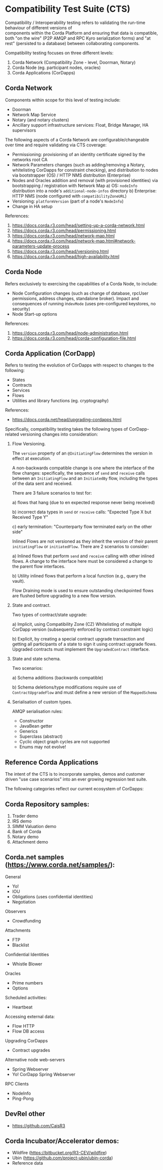 Compatibility Test Suite (CTS)
=============================

Compatibility / Interoperability testing refers to validating the run-time behaviour of different versions of  
components within the Corda Platform and ensuring that data is compatible, both "on the wire" (P2P AMQP and RPC Kyro 
serialization forms) and "at rest" (persisted to a database) between collaborating components.

Compatibility testing focuses on three different levels:

1. Corda Network (Compatibility Zone - level, Doorman, Notary)
2. Corda Node (eg. participant nodes, oracles)
3. Corda Applications (CorDapps) 

Corda Network
-------------
Components within scope for this level of testing include:
- Doorman
- Network Map Service
- Notary (and notary clusters)
- Ancillary support infrastructure services: Float, Bridge Manager, HA supervisors 

The following aspects of a Corda Network are configurable/changeable over time and require validating via CTS coverage:

- Permissioning: provisioning of an identity certificate signed by the networks root CA
- Network Parameters changes (such as adding/removing a Notary, whitelisting CorDapps for constraint checking),
  and distribution to nodes via bootstrapper (OS) / HTTP NMS distribution (Enterprise)
- Nodes and Oracles addition and removal (with provisioned identities) via bootstrapping / registration with Network Map
    a) OS: `nodeInfo` distribution into a node's `additional-node-infos` directory
    b) Enterprise: HTTP NMS (node configured with `compatibilityZoneURL`)
- Versioning: `platformVersion` (part of a node's `NodeInfo`)
- Change in HA setup

References:
 
1. https://docs.corda.r3.com/head/setting-up-a-corda-network.html
2. https://docs.corda.r3.com/head/permissioning.html
3. https://docs.corda.r3.com/head/network-map.html
4. https://docs.corda.r3.com/head/network-map.html#network-parameters-update-process
5. https://docs.corda.r3.com/head/versioning.html
6. https://docs.corda.r3.com/head/high-availability.html

Corda Node
----------
Refers exclusively to exercising the capabilities of a Corda Node, to include:

- Node Configuration changes (such as change of database, rpcUser permissions, address changes, standalone broker).
  Impact and consequences of running in`devMode` (uses pre-configured keystores, no security) 
- Node Start-up options
       
References: 

1. https://docs.corda.r3.com/head/node-administration.html
2. https://docs.corda.r3.com/head/corda-configuration-file.html
     
Corda Application (CorDapp) 
-----------------
Refers to testing the evolution of CorDapps with respect to changes to the following:
- States
- Contracts
- Services
- Flows
- Utilities and library functions (eg. cryptography)

References:

- https://docs.corda.net/head/upgrading-cordapps.html

Specifically, compatibility testing takes the following types of CorDapp-related versioning changes into consideration:

1. Flow Versioning.

    The `version` property of an `@InitiatingFlow` determines the version in effect at execution.
  
    A non-backwards compatible change is one where the interface of the flow changes: specifically, the sequence of `send` 
    and `receive` calls between an `InitiatingFlow` and an `InitiatedBy` flow, including the types of the data sent and received.
  
    There are 3 failure scenarios to test for:
  
    a) flows that hang (due to en expected response never being received)
    
    b) incorrect data types in `send` or `receive` calls: "Expected Type X but Received Type Y"
    
    c) early termination: "Counterparty flow terminated early on the other side"
   
    Inlined Flows are not versioned as they inherit the version of their parent `initiatingFlow` or `initiatedFlow`. 
    There are 2 scenarios to consider: 
  
    a) Inlined flows that perform `send` and `receive` calling with other inlined flows. 
       A change to the interface here must be considered a change to the parent flow interfaces.
       
    b) Utility inlined flows that perform a local function (e.g., query the vault).
  
    Flow Draining mode is used to ensure outstanding checkpointed flows are flushed before upgrading to a new flow version.
   
2. State and contract.

   Two types of contract/state upgrade:
   
   a) Implicit, using Compatibility Zone (CZ) Whitelisting of multiple CorDapp version (subsequently enforced by contract constraint logic)
   
   b) Explicit, by creating a special contract upgrade transaction and getting all participants of a state to sign it using 
      contract upgrade flows.
      Upgraded contracts must implement the `UpgradedContract` interface.

3. State and state schema.

   Two scenarios:
   
   a) Schema additions (backwards compatible)
   
   b) Schema deletions/type modifications require use of `ContractUpgradeFlow` and must define a new version of the `MappedSchema`

4. Serialisation of custom types.

   AMQP serialisation rules:
   - Constructor
   - JavaBean getter
   - Generics
   - Superclass (abstract)
   - Cyclic object graph cycles are not supported
   - Enums may not evolve!

Reference Corda Applications
----------------------------
The intent of the CTS is to incorporate samples, demos and customer driven "use case scenarios" into an ever growing
regression test suite.   

The following categories reflect our current ecosystem of CorDapps:

Corda Repository samples:
-------------------------
1) Trader demo
2) IRS demo
3) SIMM Valuation demo
4) Bank of Corda
5) Notary demo
6) Attachment demo
    
Corda.net samples (https://www.corda.net/samples/):
-----------------
General
   - Yo!
   - IOU 
   - Obligations (uses confidential identities)
   - Negotiation

Observers
   - Crowdfunding

Attachments
   - FTP
   - Blacklist

Confidential Identities
   - Whistle Blower

Oracles
   - Prime numbers
   - Options

Scheduled activities:
   - Heartbeat

Accessing external data:
   - Flow HTTP
   - Flow DB access

Upgrading CorDapps
   - Contract upgrades

Alternative node web-servers
   - Spring Webserver
   - Yo! CorDapp Spring Webserver

RPC Clients
   - NodeInfo
   - Ping-Pong

DevRel other
------------
   - https://github.com/CaisR3 

Corda Incubator/Accelerator demos:
---------------------------
   - Wildfire (https://bitbucket.org/R3-CEV/wildfire)
   - Ubin (https://github.com/project-ubin/ubin-corda) 
   - Reference data    
   

